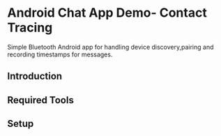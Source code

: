 Android Chat App Demo- Contact Tracing
===
Simple Bluetooth Android app for handling device discovery,pairing and recording timestamps for messages.

Introduction
---

Required Tools
---

Setup
---


